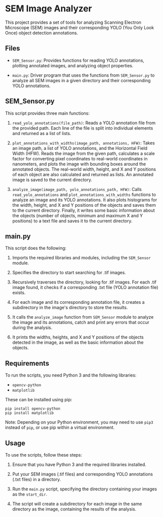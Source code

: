 # SEM Image Analyzer

This project provides a set of tools for analyzing Scanning Electron Microscope (SEM) images and their corresponding YOLO (You Only Look Once) object detection annotations.

## Files

- `SEM_Sensor.py`: Provides functions for reading YOLO annotations, plotting annotated images, and analyzing object properties.

- `main.py`: Driver program that uses the functions from `SEM_Sensor.py` to analyze all SEM images in a given directory and their corresponding YOLO annotations.

## SEM_Sensor.py

This script provides three main functions:

1. `read_yolo_annotations(file_path)`: Reads a YOLO annotation file from the provided path. Each line of the file is split into individual elements and returned as a list of lists.

2. `plot_annotations_with_widths(image_path, annotations, HFW)`: Takes an image path, a list of YOLO annotations, and the Horizontal Field Width (HFW). Reads the image from the given path, calculates a scale factor for converting pixel coordinates to real-world coordinates in nanometers, and plots the image with bounding boxes around the annotated objects. The real-world width, height, and X and Y positions of each object are also calculated and returned as lists. An annotated image is saved to the current directory.

3. `analyze_image(image_path, yolo_annotations_path, HFW)`: Calls `read_yolo_annotations` and `plot_annotations_with_widths` functions to analyze an image and its YOLO annotations. It also plots histograms for the width, height, and X and Y positions of the objects and saves them to the current directory. Finally, it writes some basic information about the objects (number of objects, minimum and maximum X and Y positions) to a text file and saves it to the current directory.

## main.py

This script does the following:

1. Imports the required libraries and modules, including the `SEM_Sensor` module.

2. Specifies the directory to start searching for .tif images.

3. Recursively traverses the directory, looking for .tif images. For each .tif image found, it checks if a corresponding .txt file (YOLO annotation file) exists.

4. For each image and its corresponding annotation file, it creates a subdirectory in the image's directory to store the results.

5. It calls the `analyze_image` function from `SEM_Sensor` module to analyze the image and its annotations, catch and print any errors that occur during the analysis.

6. It prints the widths, heights, and X and Y positions of the objects detected in the image, as well as the basic information about the objects.

## Requirements

To run the scripts, you need Python 3 and the following libraries:

- `opencv-python`
- `matplotlib`

These can be installed using pip:

```
pip install opencv-python
pip install matplotlib
```

Note: Depending on your Python environment, you may need to use `pip3` instead of `pip`, or use pip within a virtual environment.

## Usage

To use the scripts, follow these steps:

1. Ensure that you have Python 3 and the required libraries installed.

2. Put your SEM images (.tif files) and corresponding YOLO annotations (.txt files) in a directory.

3. Run the `main.py` script, specifying the directory containing your images as the `start_dir`.

4. The script will create a subdirectory for each image in the same directory as the image, containing the results of the analysis.

